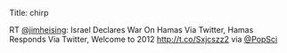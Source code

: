 Title: chirp

RT <a href="http://twitter.com/jimheising">@jimheising</a>: Israel Declares War On Hamas Via Twitter, Hamas Responds Via Twitter, Welcome to 2012 <a href="http://t.co/Sxjcszz2">http://t.co/Sxjcszz2</a> via <a href="http://twitter.com/PopSci">@PopSci</a>
